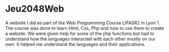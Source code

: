 # Jeu2048Web
A website I did as part of the Web Programming Course LIFASR2 in Lyon 1.
The course was done to learn Html, Css, Php and how to use them to create a website.
We were given help for some of the php functions but had to understand how the languages interacted with each other mostly on our own. It helped me understand the languages and their applications.
